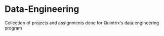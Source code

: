 # Data-Engineering

Collection of projects and assignments done for Quintrix's data engineering program
